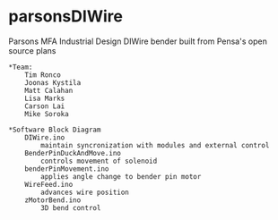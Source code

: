 # parsonsDIWire
Parsons MFA Industrial Design DIWire bender built from Pensa's open source plans

    *Team:
        Tim Ronco
        Joonas Kystila
        Matt Calahan
        Lisa Marks
        Carson Lai
        Mike Soroka

    *Software Block Diagram
        DIWire.ino
            maintain syncronization with modules and external control
        BenderPinDuckAndMove.ino
            controls movement of solenoid
        benderPinMovement.ino
            applies angle change to bender pin motor
        WireFeed.ino
            advances wire position
        zMotorBend.ino
            3D bend control 
        